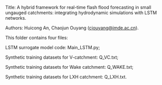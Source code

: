Title: A hybrid framework for real-time flash flood forecasting in small ungauged catchments: integrating hydrodynamic simulations with LSTM networks.

Authors: Huicong An, Chaojun Ouyang (cjouyang@imde.ac.cn).

This folder contains four files:

LSTM surrogate model code: Main_LSTM.py;

Synthetic training datasets for V-catchment: Q_VC.txt;

Synthetic training datasets for Wake catchment: Q_WAKE.txt;

Synthetic training datasets for LXH catchment: Q_LXH.txt.
